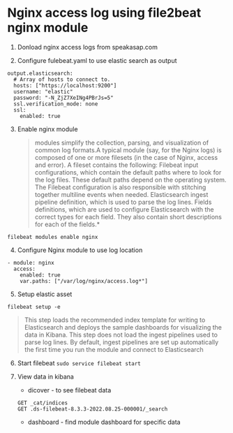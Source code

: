 # Nginx access log using file2beat nginx module

1. Donload nginx access logs from speakasap.com 

2. Configure fulebeat.yaml to use elastic search as output 

```
output.elasticsearch:
  # Array of hosts to connect to.
  hosts: ["https://localhost:9200"]
  username: "elastic"
  password: "-N_ZjZ7XeINg4PBrJs=5"
  ssl.verification_mode: none
  ssl:
    enabled: true
```

3. Enable nginx module 

    >modules simplify the collection, parsing, and visualization of common log formats.A typical module (say, for the Nginx logs) is composed of one or more filesets (in the case of Nginx, access and error). A fileset contains the following:
    Filebeat input configurations, which contain the default paths where to look for the log files. These default paths depend on the operating system. The Filebeat configuration is also responsible with stitching together multiline events when needed.
    Elasticsearch ingest pipeline definition, which is used to parse the log lines.
    Fields definitions, which are used to configure Elasticsearch with the correct types for each field. They also contain short descriptions for each of the fields.* 
    
`filebeat modules enable nginx`

4. Configure Nginx module to use log location 

```
- module: nginx
  access:
    enabled: true
    var.paths: ["/var/log/nginx/access.log*"]
```

5. Setup elastic asset 
  
`filebeat setup -e`
  > This step loads the recommended index template for writing to Elasticsearch and deploys the sample dashboards for visualizing the data in Kibana.
    This step does not load the ingest pipelines used to parse log lines. By default, ingest pipelines are set up automatically the first time you run the module and connect to Elasticsearch

6. Start filebeat
`sudo service filebeat start`

7. View data in kibana 
    - dicover - to see filebeat data 
    ```
    GET _cat/indices
    GET .ds-filebeat-8.3.3-2022.08.25-000001/_search
    ```
    - dashboard  - find module dashboard for specific data
